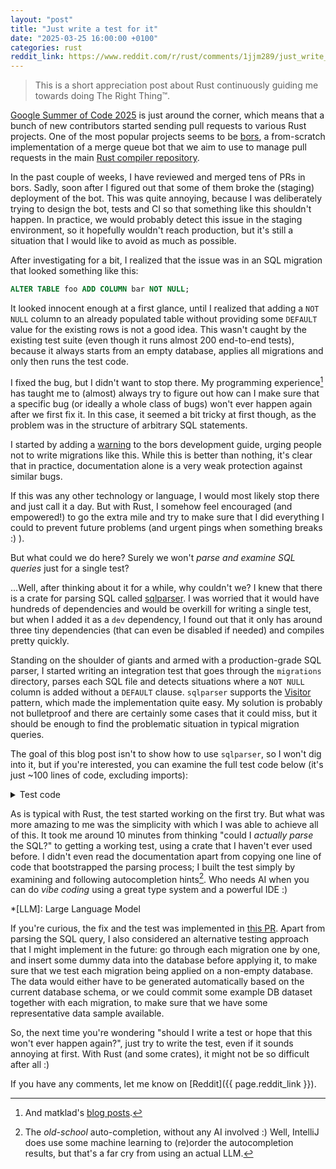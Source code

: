 ```yaml
---
layout: "post"
title: "Just write a test for it"
date: "2025-03-25 16:00:00 +0100"
categories: rust
reddit_link: https://www.reddit.com/r/rust/comments/1jjm289/just_write_a_test_for_it/
---
```


> This is a short appreciation post about Rust continuously guiding me towards doing The Right Thing™.

[Google Summer of Code 2025](https://summerofcode.withgoogle.com/) is just around the corner, which means that a bunch of new contributors started sending pull requests to various Rust projects. One of the most popular projects seems to be [bors](https://github.com/rust-lang/bors), a from-scratch implementation of a merge queue bot that we aim to use to manage pull requests in the main [Rust compiler repository](https://github.com/rust-lang/rust).

In the past couple of weeks, I have reviewed and merged tens of PRs in bors. Sadly, soon after I figured out that some of them broke the (staging) deployment of the bot. This was quite annoying, because I was deliberately trying to design the bot, tests and CI so that something like this shouldn't happen. In practice, we would probably detect this issue in the staging environment, so it hopefully wouldn't reach production, but it's still a situation that I would like to avoid as much as possible.

After investigating for a bit, I realized that the issue was in an SQL migration that looked something like this:

```sql
ALTER TABLE foo ADD COLUMN bar NOT NULL;
```

It looked innocent enough at a first glance, until I realized that adding a `NOT NULL` column to an already populated table without providing some `DEFAULT` value for the existing rows is not a good idea. This wasn't caught by the existing test suite (even though it runs almost 200 end-to-end tests), because it always starts from an empty database, applies all migrations and only then runs the test code.

I fixed the bug, but I didn't want to stop there. My programming experience[^matklad] has taught me to (almost) always try to figure out how can I make sure that a specific bug (or ideally a whole class of bugs) won't ever happen again after we first fix it. In this case, it seemed a bit tricky at first though, as the problem was in the structure of arbitrary SQL statements.

[^matklad]: And matklad's [blog posts](https://matklad.github.io/2021/05/31/how-to-test.html).

I started by adding a [warning](https://github.com/rust-lang/bors/pull/251/commits/35b6461cf609eba76fce36e17e667124cb41f90a) to the bors development guide, urging people not to write migrations like this. While this is better than nothing, it's clear that in practice, documentation alone is a very weak protection against similar bugs.

If this was any other technology or language, I would most likely stop there and just call it a day. But with Rust, I somehow feel encouraged (and empowered!) to go the extra mile and try to make sure that I did everything I could to prevent future problems (and urgent pings when something breaks :) ).

But what could we do here? Surely we won't *parse and examine SQL queries* just for a single test?

…Well, after thinking about it for a while, why couldn't we? I knew that there is a crate for parsing SQL called [sqlparser](https://github.com/apache/datafusion-sqlparser-rs). I was worried that it would have hundreds of dependencies and would be overkill for writing a single test, but when I added it as a `dev` dependency, I found out that it only has around three tiny dependencies (that can even be disabled if needed) and compiles pretty quickly.

Standing on the shoulder of giants and armed with a production-grade SQL parser, I started writing an integration test that goes through the `migrations` directory, parses each SQL file and detects situations where a `NOT NULL` column is added without a `DEFAULT` clause. `sqlparser` supports the [Visitor](https://docs.rs/sqlparser/latest/sqlparser/ast/trait.Visitor.html) pattern, which made the implementation quite easy. My solution is probably not bulletproof and there are certainly some cases that it could miss, but it should be enough to find the problematic situation in typical migration queries.

The goal of this blog post isn't to show how to use `sqlparser`, so I won't dig into it, but if you're interested, you can examine the full test code below (it's just ~100 lines of code, excluding imports):

<details markdown="1" style="margin-bottom: 10px;">
<summary>Test code</summary>

```rust
use itertools::Itertools;
use sqlparser::ast::{
    AlterColumnOperation, AlterTableOperation, ColumnOption, Ident, ObjectName,
    Statement, Visit, Visitor,
};
use sqlparser::dialect::PostgreSqlDialect;
use sqlparser::parser::Parser;
use std::collections::{BTreeSet, HashSet};
use std::ffi::OsStr;
use std::ops::ControlFlow;
use std::path::PathBuf;

struct CheckNotNullWithoutDefault {
    error: Option<String>,
    columns_set_to_not_null: HashSet<(ObjectName, Ident)>,
    columns_set_default_value: HashSet<(ObjectName, Ident)>,
}

impl Visitor for CheckNotNullWithoutDefault {
    type Break = ();

    fn pre_visit_statement(&mut self, statement: &Statement) -> ControlFlow<Self::Break> {
        if let Statement::AlterTable {
            operations, name, ..
        } = statement
        {
            for op in operations {
                match op {
                    AlterTableOperation::AddColumn { column_def, .. } => {
                        let has_not_null = column_def
                            .options
                            .iter()
                            .any(|option| option.option == ColumnOption::NotNull);
                        let has_default = column_def
                            .options
                            .iter()
                            .any(|option| matches!(option.option, ColumnOption::Default(_)));
                        if has_not_null && !has_default {
                            self.error = Some(format!(
                                "Column `{name}.{}` is NOT NULL, but no DEFAULT value was configured!",
                                column_def.name
                            ));
                            return ControlFlow::Break(());
                        }
                    }
                    AlterTableOperation::AlterColumn { column_name, op } => match op {
                        AlterColumnOperation::SetNotNull => {
                            self.columns_set_to_not_null
                                .insert((name.clone(), column_name.clone()));
                        }
                        AlterColumnOperation::SetDefault { .. } => {
                            self.columns_set_default_value
                                .insert((name.clone(), column_name.clone()));
                        }
                        _ => {}
                    },
                    _ => {}
                }
            }
        }
        ControlFlow::Continue(())
    }
}

impl CheckNotNullWithoutDefault {
    fn compute_error(self) -> Option<String> {
        if let Some(error) = self.error {
            return Some(error);
        }

        let missing_default = self
            .columns_set_to_not_null
            .difference(&self.columns_set_default_value)
            .collect::<BTreeSet<_>>();
        if !missing_default.is_empty() {
            return Some(format!(
                "Column(s) {} were modified to NOT NULL, but no DEFAULT value was set for them",
                missing_default.iter().map(|v| format!("{v:?}")).join(",")
            ));
        }

        None
    }
}

/// Check that there is no migration that would add a NOT NULL column (or make an existing column
/// NOT NULL) without also providing a DEFAULT value.
#[test]
fn check_non_null_column_without_default() {
    let root = env!("CARGO_MANIFEST_DIR");
    let migrations = PathBuf::from(root).join("migrations");
    for file in std::fs::read_dir(migrations).unwrap() {
        let file = file.unwrap();
        if file.path().extension() == Some(OsStr::new("sql")) {
            let contents =
                std::fs::read_to_string(&file.path()).expect("cannot read migration file");

            let ast = Parser::parse_sql(&PostgreSqlDialect {}, &contents).expect(&format!(
                "Cannot parse migration {} as SQLL",
                file.path().display()
            ));
            let mut visitor = CheckNotNullWithoutDefault {
                error: None,
                columns_set_to_not_null: Default::default(),
                columns_set_default_value: Default::default(),
            };
            ast.visit(&mut visitor);

            if let Some(error) = visitor.compute_error() {
                panic!(
                    "Migration {} contains error: {error}",
                    file.path().display()
                );
            }
        }
    }
}
```

</details>

As is typical with Rust, the test started working on the first try. But what was more amazing to me was the simplicity with which I was able to achieve all of this. It took me around 10 minutes from thinking "could I *actually parse* the SQL?" to getting a working test, using a crate that I haven't ever used before. I didn't even read the documentation apart from copying one line of code that bootstrapped the parsing process; I built the test simply by examining and following autocompletion hints[^autocomplete]. Who needs AI when you can do *vibe coding* using a great type system and a powerful IDE :)

[^autocomplete]: The *old-school* auto-completion, without any AI involved :) Well, IntelliJ does use some machine learning to (re)order the autocompletion results, but that's a far cry from using an actual LLM.

*[LLM]: Large Language Model

If you're curious, the fix and the test was implemented in [this PR](https://github.com/rust-lang/bors/pull/251). Apart from parsing the SQL query, I also considered an alternative testing approach that I might implement in the future: go through each migration one by one, and insert some dummy data into the database before applying it, to make sure that we test each migration being applied on a non-empty database. The data would either have to be generated automatically based on the current database schema, or we could commit some example DB dataset together with each migration, to make sure that we have some representative data sample available.

So, the next time you're wondering "should I write a test or hope that this won't ever happen again?", just try to write the test, even if it sounds annoying at first. With Rust (and some crates), it might not be so difficult after all :)

If you have any comments, let me know on [Reddit]({{ page.reddit_link }}).
